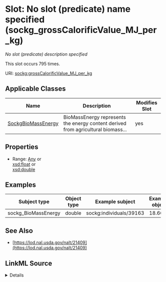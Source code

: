 

# Slot: No slot (predicate) name specified (sockg_grossCalorificValue_MJ_per_kg)


_No slot (predicate) description specified_






This slot occurs 795 times.


URI: [sockg:grossCalorificValue_MJ_per_kg](https://idir.uta.edu/sockg-ontology/docs/grossCalorificValue_MJ_per_kg)



<!-- no inheritance hierarchy -->





## Applicable Classes

| Name | Description | Modifies Slot |
| --- | --- | --- |
| [SockgBioMassEnergy](../classes/SockgBioMassEnergy.md) | BioMassEnergy represents the energy content derived from agricultural biomass... |  yes  |







## Properties

* Range: [Any](../classes/Any.md)&nbsp;or&nbsp;<br />[xsd:float](http://www.w3.org/2001/XMLSchema#float)&nbsp;or&nbsp;<br />[xsd:double](http://www.w3.org/2001/XMLSchema#double)






## Examples

| Subject type | Object type | Example subject | Example object | Occurrences |
| --- | --- | --- | --- | --- |
| sockg_BioMassEnergy | double | sockg:individuals/39163 | 18.6668 | 795 |


## See Also

* [https://lod.nal.usda.gov/nalt/21409](https://lod.nal.usda.gov/nalt/21409)



## LinkML Source

<details>

```yaml
name: sockg_grossCalorificValue_MJ_per_kg
annotations:
  count:
    tag: count
    value: 795
description: No slot (predicate) description specified
title: No slot (predicate) name specified
examples:
- object:
    example_object: '18.6668'
    example_object_type: double
    example_predicate: sockg:grossCalorificValue_MJ_per_kg
    example_subject: sockg:individuals/39163
    example_subject_type: sockg_BioMassEnergy
from_schema: soc-kg
see_also:
- https://lod.nal.usda.gov/nalt/21409
rank: 1000
domain: sockg_BioMassEnergy
slot_uri: sockg:grossCalorificValue_MJ_per_kg
alias: sockg_grossCalorificValue_MJ_per_kg
domain_of:
- sockg_BioMassEnergy
range: Any
any_of:
- range: float
- range: double

```
</details>